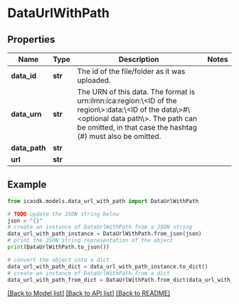 # DataUrlWithPath


## Properties

Name | Type | Description | Notes
------------ | ------------- | ------------- | -------------
**data_id** | **str** | The id of the file/folder as it was uploaded. | 
**data_urn** | **str** | The URN of this data. The format is urn:ilmn:ica:region:\\&lt;ID of the region\\&gt;:data:\\&lt;ID of the data\\&gt;#\\&lt;optional data path\\&gt;. The path can be omitted, in that case the hashtag (#) must also be omitted. | 
**data_path** | **str** |  | 
**url** | **str** |  | 

## Example

```python
from icasdk.models.data_url_with_path import DataUrlWithPath

# TODO update the JSON string below
json = "{}"
# create an instance of DataUrlWithPath from a JSON string
data_url_with_path_instance = DataUrlWithPath.from_json(json)
# print the JSON string representation of the object
print(DataUrlWithPath.to_json())

# convert the object into a dict
data_url_with_path_dict = data_url_with_path_instance.to_dict()
# create an instance of DataUrlWithPath from a dict
data_url_with_path_from_dict = DataUrlWithPath.from_dict(data_url_with_path_dict)
```
[[Back to Model list]](../README.md#documentation-for-models) [[Back to API list]](../README.md#documentation-for-api-endpoints) [[Back to README]](../README.md)


